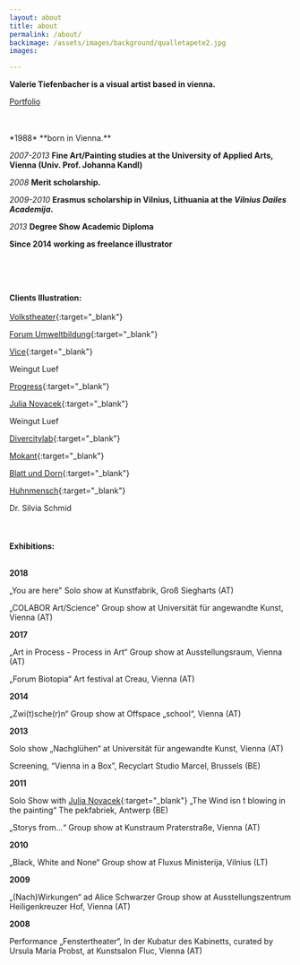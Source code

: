 ```yaml
---
layout: about
title: about
permalink: /about/
backimage: /assets/images/background/qualletapete2.jpg
images:

---
```

**Valerie Tiefenbacher is a visual artist based in vienna.**

[Portfolio](/assets/downloads/small-Portfolio-Valerie_Tiefenbacher-20.9.22.pdf)

<br>
<br>
*1988* **born in Vienna.**

*2007-2013* **Fine Art/Painting studies at the University of Applied Arts, Vienna (Univ. Prof. Johanna Kandl)**

*2008* **Merit scholarship.**

*2009-2010* **Erasmus scholarship in Vilnius, Lithuania at the *Vilnius Dailes Academija*.**

*2013* **Degree Show Academic Diploma**

**Since 2014 working as freelance illustrator**

<br>
<br>
<br>

**Clients Illustration:**
<br>
<br>
[Volkstheater](http://www.volkstheater.at/){:target="_blank"}

[Forum Umweltbildung](http://www.umweltbildung.at/nachrichten/langtexte/neuerscheinung-von-schweinen-und-brillanten.html){:target="_blank"}

[Vice](http://www.vice.com/alps/read/philippinacht-bester-brauch-der-welt-279){:target="_blank"}

Weingut Luef

[Progress](https://www.progress-online.at/){:target="_blank"}

[Julia Novacek](http://www.julianovacek.com/projekte/reisemobil-stellplatz/){:target="_blank"}

Weingut Luef

[Divercitylab](http://divercitylab.at/sheri-avraham/){:target="_blank"}

[Mokant](http://mokant.at/){:target="_blank"}

[Blatt und Dorn](http://www.blattunddorn.at/){:target="_blank"}

[Huhnmensch](https://huhnmensch.bandcamp.com/){:target="_blank"}

Dr. Silvia Schmid
<br>
<br>
<br>
<br>
**Exhibitions:**
<br>
<br>

**2018**

„You are here" Solo show at Kunstfabrik, Groß Siegharts (AT)

„COLABOR Art/Science" Group show at Universität für angewandte Kunst, Vienna (AT)


**2017**

„Art in Process - Process in Art“ Group show at Ausstellungsraum, Vienna (AT)

„Forum Biotopia“ Art festival at Creau, Vienna (AT)


**2014**  

„Zwi(t)sche(r)n“ Group show at Offspace „school“, Vienna (AT)

**2013**  

Solo show „Nachglühen“ at Universität für angewandte Kunst, Vienna (AT)

Screening, “Vienna in a Box”, Recyclart Studio Marcel, Brussels (BE)

**2011**  

Solo Show with [Julia Novacek](http://www.julianovacek.com/){:target="_blank"} „The Wind isn ́t blowing in the painting“ The pekfabriek, Antwerp (BE)

„Storys from...“ Group show at Kunstraum Praterstraße, Vienna (AT)

**2010**  

„Black, White and None“ Group show at Fluxus Ministerija, Vilnius (LT)

**2009**  

„(Nach)Wirkungen“ ad Alice Schwarzer Group show at Ausstellungszentrum Heiligenkreuzer Hof, Vienna (AT)

**2008**  

Performance „Fenstertheater“, In der Kubatur des Kabinetts, curated by  Ursula Maria Probst, at Kunstsalon Fluc, Vienna (AT)

